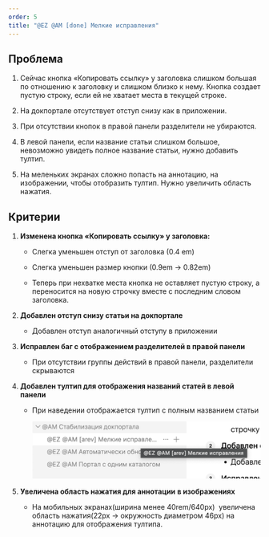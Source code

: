 ```yaml
---
order: 5
title: "@EZ @AM [done] Мелкие исправления"
---
```


## Проблема

1. Сейчас кнопка «Копировать ссылку» у заголовка слишком большая по отношению к заголовку и слишком близко к нему. Кнопка создает пустую строку, если ей не хватает места в текущей строке.

2. На докпортале отсутствует отступ снизу как в приложении.

3. При отсутствии кнопок в правой панели разделители не убираются.

4. В левой панели, если название статьи слишком большое, невозможно увидеть полное название статьи, нужно добавить тултип.

5. На меленьких экранах сложно попасть на аннотацию, на изображении, чтобы отобразить тултип. Нужно увеличить область нажатия.

## Критерии

1. **Изменена кнопка «Копировать ссылку» у заголовка:**

   -  Слегка уменьшен отступ  от заголовка (0.4 em)

   -  Слегка уменьшен размер кнопки (0.9em -> 0.82em)

   -  Теперь при нехватке места кнопка не оставляет пустую строку, а переносится на новую строчку вместе с последним словом заголовка.

2. **Добавлен отступ снизу статьи на докпортале**

   -  Добавлен отступ аналогичный отступу в приложении

3. **Исправлен баг с отображением разделителей в правой панели**

   -  При отсутствии группы действий в правой панели, разделители скрываются

4. **Добавлен тултип для отображения названий статей в левой панели**

   -  При наведении отображается тултип с  полным названием статьи

      ![](./ez-melkie-ispravleniya.png)

5. **Увеличена область нажатия для аннотации** **в изображениях**

   -  На мобильных экранах(ширина менее 40rem/640px)  увеличена область нажатия(22px -> окружность диаметром 46px) на аннотацию для отображения тултипа.